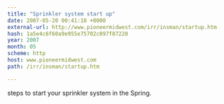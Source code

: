 ```yaml
---
title: "Sprinkler system start up"
date: 2007-05-20 00:41:18 +0000
external-url: http://www.pioneermidwest.com/irr/insman/startup.htm
hash: 1a5e4c6f60a9e955e75702c097f87228
year: 2007
month: 05
scheme: http
host: www.pioneermidwest.com
path: /irr/insman/startup.htm

---
```


steps to start your sprinkler system in the Spring.
